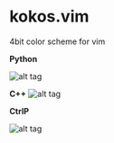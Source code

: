 # kokos.vim
4bit color scheme for vim

<b>Python</b>

![alt tag](https://cloud.githubusercontent.com/assets/6304331/19288321/3f672da8-9051-11e6-877d-40351919c6f2.png)

<b>C++</b>
![alt tag](https://cloud.githubusercontent.com/assets/6304331/19288926/14bd8414-9054-11e6-802f-0c464712cd12.jpg)

<b>CtrlP</b>

![alt tag](https://cloud.githubusercontent.com/assets/6304331/19288428/b4c4f8d2-9051-11e6-87a7-9c33adcdb621.jpg)
